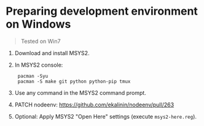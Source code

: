 # Preparing development environment on Windows 

> Tested on Win7

1. Download and install MSYS2.

2. In MSYS2 console: 

        pacman -Syu
        pacman -S make git python python-pip tmux

3. Use any command in the MSYS2 command prompt.

4. PATCH nodeenv: https://github.com/ekalinin/nodeenv/pull/263

5. Optional: Apply MSYS2 "Open Here" settings (execute `msys2-here.reg`). 



